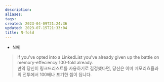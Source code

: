 ```yaml
---
description:
aliases: 
tags: 
created: 2023-04-09T21:24:36
updated: 2023-07-15T21:33:04
title: N-fold
---
```

- N배

> if you've opted into a LinkedList you've already given up the battle on memory-effeciency 100-fold already.  
> 만약 당신이 링크드리스트를 사용하기로 결정했다면, 당신은 이미 메모리효율과의 전투에서 100배나 포기한 셈이 됩니다.
